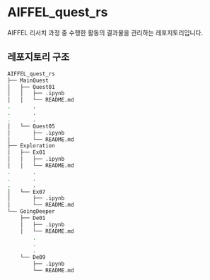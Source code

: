 # AIFFEL_quest_rs
AIFFEL 리서치 과정 중 수행한 활동의 결과물을 관리하는 레포지토리입니다.

## 레포지토리 구조
```bash
AIFFEL_quest_rs
├── MainQuest
│   ├── Quest01
│   │   ├── .ipynb
│   │   └── README.md
.		.
.		.
.		.
│   └── Quest05
│       ├── .ipynb
│       └── README.md
├── Exploration
│   ├── Ex01
│   │   ├── .ipynb
│   │   └── README.md
.		.
.		.
.		.
│   └── Ex07
│       ├── .ipynb
│       └── README.md
└── GoingDeeper
    ├── De01
    │   ├── .ipynb
    │   └── README.md
		.
		.
		.
    └── De09
        ├── .ipynb
        └── README.md
```

